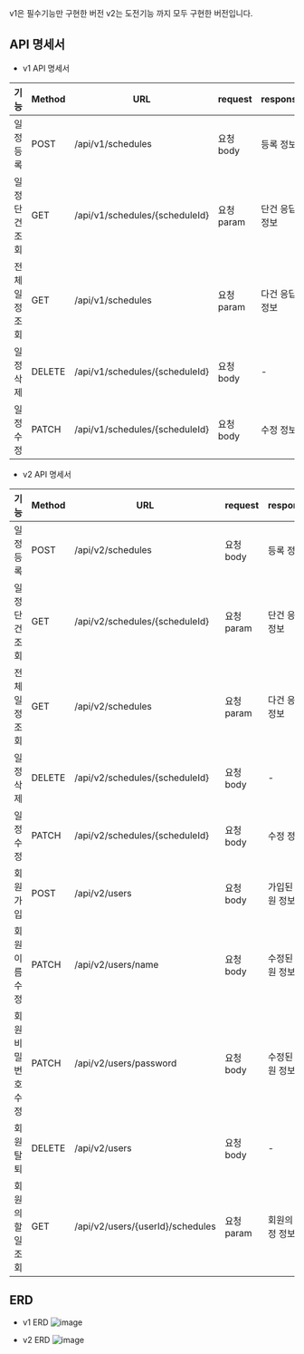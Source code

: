 
v1은 필수기능만 구현한 버전
v2는 도전기능 까지 모두 구현한 버전입니다.

## API 명세서

- v1 API 명세서

| 기능             | Method | URL                                 | request       | response         | 상태코드           |
|------------------|--------|-------------------------------------|----------------|------------------|---------------------|
| 일정 등록        | POST   | /api/v1/schedules                           | 요청 body      | 등록 정보         | 201 (Created)       |
| 일정 단건 조회   | GET    | /api/v1/schedules/{scheduleId}                  | 요청 param     | 단건 응답 정보     | 200 (OK)            |
| 전체 일정 조회   | GET    | /api/v1/schedules                           | 요청 param     | 다건 응답 정보     | 200 (OK)            |
| 일정 삭제        | DELETE | /api/v1/schedules/{scheduleId}                  | 요청 body     | -                | 204 (No Content)    |
| 일정 수정        | PATCH  | /api/v1/schedules/{scheduleId}                  | 요청 body      | 수정 정보         | 200 (OK)            |

- v2 API 명세서

| 기능             | Method | URL                                 | request       | response         | 상태코드           |
|------------------|--------|-------------------------------------|----------------|------------------|---------------------|
| 일정 등록        | POST   | /api/v2/schedules                           | 요청 body      | 등록 정보         | 201 (Created)       |
| 일정 단건 조회   | GET    | /api/v2/schedules/{scheduleId}                  | 요청 param     | 단건 응답 정보     | 200 (OK)            |
| 전체 일정 조회   | GET    | /api/v2/schedules                           | 요청 param     | 다건 응답 정보     | 200 (OK)            |
| 일정 삭제        | DELETE | /api/v2/schedules/{scheduleId}                  | 요청 body     | -                | 204 (No Content)    |
| 일정 수정        | PATCH  | /api/v2/schedules/{scheduleId}                  | 요청 body      | 수정 정보         | 200 (OK)            |
| 회원가입         | POST   | /api/v2/users                          | 요청 body      | 가입된 회원 정보   | 201 (Created)       |
| 회원 이름 수정        | PATCH   | /api/v2/users/name                          | 요청 body      | 수정된 회원 정보   | 200 (OK)       |
| 회원 비밀번호 수정        | PATCH   | /api/v2/users/password                          | 요청 body      | 수정된 회원 정보   | 200 (OK)       |
| 회원탈퇴         | DELETE   | /api/v2/users                          | 요청 body      | -   | 204 (No Content)       |
| 회원의 할 일 조회 | GET    | /api/v2/users/{userId}/schedules            | 요청 param     | 회원의 일정 정보   | 200 (OK)            |

## ERD

- v1 ERD
![image](https://github.com/user-attachments/assets/33174468-dcc3-4e0e-9859-12fa434b622e)

- v2 ERD
![image](https://github.com/user-attachments/assets/0f32faa7-c4e7-42ca-b196-1434d30e9212)





